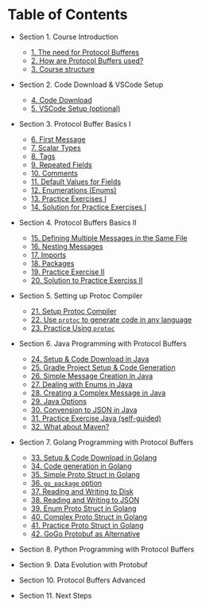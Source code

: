 # Table of Contents

* Section 1. Course Introduction
  * [1. The need for Protocol Bufferes](01-course-introduction/01.md)
  * [2. How are Protocol Buffers used?](01-course-introduction/02.md)
  * [3. Course structure](01-course-introduction/03.md)

* Section 2. Code Download & VSCode Setup
  * [4. Code Download](02-code-download-and-vscode-setup/04.md)
  * [5. VSCode Setup (optional)](02-code-download-and-vscode-setup/05.md)

* Section 3. Protocol Buffer Basics I
  * [6. First Message](03-protocol-buffers-basics-i/06.md)
  * [7. Scalar Types](03-protocol-buffers-basics-i/07.md)
  * [8. Tags](03-protocol-buffers-basics-i/08.md)
  * [9. Repeated Fields](03-protocol-buffers-basics-i/09.md)
  * [10. Comments](03-protocol-buffers-basics-i/10.md)
  * [11. Default Values for Fields](03-protocol-buffers-basics-i/11.md)
  * [12. Enumerations (Enums)](03-protocol-buffers-basics-i/12.md)
  * [13. Practice Exercises I](03-protocol-buffers-basics-i/13.md)
  * [14. Solution for Practice Exercises I](03-protocol-buffers-basics-i/14.md)
  
* Section 4. Protocol Buffers Basics II
  * [15. Defining Multiple Messages in the Same File](04-protocol-buffers-basics-ii/15.md)
  * [16. Nesting Messages](04-protocol-buffers-basics-ii/16.md)
  * [17. Imports](04-protocol-buffers-basics-ii/17.md)
  * [18. Packages](04-protocol-buffers-basics-ii/18.md)
  * [19. Practice Exercise II](04-protocol-buffers-basics-ii/19.md)
  * [20. Solution to Practice Exerciss II](04-protocol-buffers-basics-ii/20.md)

* Section 5. Setting up Protoc Compiler
  * [21. Setup Protoc Compiler](05-setting-up-protoc-compiler/21.md)
  * [22. Use `protoc` to generate code in any language](05-setting-up-protoc-compiler/22.md)
  * [23. Practice Using `protoc`](05-setting-up-protoc-compiler/23.md)

* Section 6. Java Programming with Protocol Buffers
  * [24. Setup & Code Download in Java](06-java-programming-with-protocol-buffers/24.md)
  * [25. Gradle Project Setup & Code Generation](06-java-programming-with-protocol-buffers/25.md)
  * [26. Simple Message Creation in Java](06-java-programming-with-protocol-buffers/26.md)
  * [27. Dealing with Enums in Java](06-java-programming-with-protocol-buffers/27.md)
  * [28. Creating a Complex Message in Java](06-java-programming-with-protocol-buffers/28.md)
  * [29. Java Options](06-java-programming-with-protocol-buffers/29.md)
  * [30. Convension to JSON in Java](06-java-programming-with-protocol-buffers/30.md)
  * [31. Practice Exercise Java (self-guided)](06-java-programming-with-protocol-buffers/31.md)
  * [32. What about Maven?](06-java-programming-with-protocol-buffers/32.md)

* Section 7. Golang Programming with Protocol Buffers
  * [33. Setup & Code Download in Golang](07-golang-programming-with-protocol-vuffers/33.md)
  * [34. Code generation in Golang](07-golang-programming-with-protocol-vuffers/34.md)
  * [35. Simple Proto Struct in Golang](07-golang-programming-with-protocol-vuffers/35.md)
  * [36. `go_package` option](07-golang-programming-with-protocol-vuffers/36.md)
  * [37. Reading and Writing to Disk](07-golang-programming-with-protocol-vuffers/37.md)
  * [38. Reading and Writing to JSON](07-golang-programming-with-protocol-vuffers/38.md)
  * [39. Enum Proto Struct in Golang](07-golang-programming-with-protocol-vuffers/39.md)
  * [40. Complex Proto Struct in Golang](07-golang-programming-with-protocol-vuffers/40.md)
  * [41. Practice Proto Struct in Golang](07-golang-programming-with-protocol-vuffers/41.md)
  * [42. GoGo Protobuf as Alternative](07-golang-programming-with-protocol-vuffers/42.md)

* Section 8. Python Programming with Protocol Buffers
* Section 9. Data Evolution with Protobuf
* Section 10. Protocol Buffers Advanced
* Section 11. Next Steps